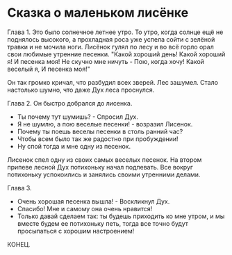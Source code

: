 Сказка о маленьком лисёнке
===============
Глава 1.
Это было солнечное летнее утро. То утро, когда солнце ещё не поднялось высокого, а прохладная роса уже успела сойти с зелёной травки и не мочила ноги. Лисёнок гулял по лесу и во всё горло орал свои любимые утренние песенки.
"Какой хороший день!
Какой хороший я!
И песенка моя!
Не скучно мне ничуть -
Пою, когда хочу!
Какой веселый я,
И песенка моя!"

Он так громко кричал, что разбудил всех зверей.
Лес зашумел. 
Стало настолько шумно, что даже Дух леса проснулся.

Глава 2.
Он быстро добрался до лисенка. 
- Ты почему тут шумишь? - Спросил Дух.
- Я не шумлю, а пою веселые песенки! - возразил Лисенок.
- Почему ты поешь веселы песенки в столь ранний час?
- Чтобы всем было так же радостно при пробуждении!
- Ну спой тогда и мне одну из песенок.

Лисенок спел одну из своих самых веселых песенок.
На втором припеве лесной Дух потихоньку начал подпевать.
Все вокруг потихоньку успокоились и занялись своими утренними делами.

Глава 3.
- Очень хорошая песенка вышла! - Воскликнул Дух. 
- Спасибо! Мне и самому она очень нравится!
- Только давай сделаем так: ты будешь приходить ко мне утром, и мы вместе будем ее потихоньку петь, тогда все точно будут просыпаться с хорошим настроением!

КОНЕЦ.
